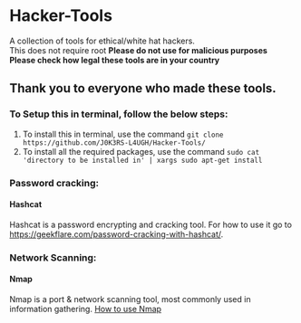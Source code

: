 # Hacker-Tools
A collection of tools for ethical/white hat hackers.  
This does not require root 
**Please do not use for malicious purposes**
**Please check how legal these tools are in your country**

## Thank you to everyone who made these tools.

### To Setup this in terminal, follow the below steps:  
1. To install this in terminal, use the command ```git clone https://github.com/J0K3RS-L4UGH/Hacker-Tools/```
2. To install all the required packages, use the command ```sudo cat 'directory to be installed in' | xargs sudo apt-get install```

### Password cracking:
#### Hashcat
Hashcat is a password encrypting and cracking tool. For how to use it go to https://geekflare.com/password-cracking-with-hashcat/.

### Network Scanning:
#### Nmap
Nmap is a port & network scanning tool, most commonly used in information gathering. [How to use Nmap](https://www.varonis.com/blog/nmap-commands)
